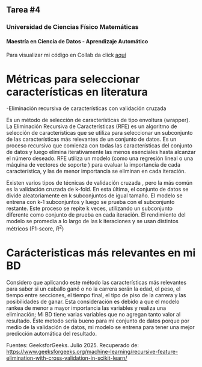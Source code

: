 ## Tarea #4
### Universidad de Ciencias Físico Matemáticas
#### Maestría en Ciencia de Datos - Aprendizaje Automático

Para visualizar mi código en Collab da click [aquí](https://colab.research.google.com/drive/1TiLeFIIZq373IfFzPS1Fl1g8C8WAHgIZ?usp=sharing)

# Métricas para seleccionar características en literatura

-Eliminación recursiva de características con validación cruzada

Es un método de selección de características de tipo envoltura (wrapper).
La Eliminación Recursiva de Características (RFE) es un algoritmo de selección de características que se utiliza para seleccionar un subconjunto de las características más relevantes de un conjunto de datos. Es un proceso recursivo que comienza con todas las características del conjunto de datos y luego elimina iterativamente las menos esenciales hasta alcanzar el número deseado.
RFE utiliza un modelo (como una regresión lineal o una máquina de vectores de soporte ) para evaluar la importancia de cada característica, y las de menor importancia se eliminan en cada iteración.

Existen varios tipos de técnicas de validación cruzada , pero la más común es la validación cruzada de k-fold. En esta última, el conjunto de datos se divide aleatoriamente en k subconjuntos de igual tamaño. El modelo se entrena con k-1 subconjuntos y luego se prueba con el subconjunto restante. Este proceso se repite k veces, utilizando un subconjunto diferente como conjunto de prueba en cada iteración. El rendimiento del modelo se promedia a lo largo de las k iteraciones y se usan distintos métricos (F1-score, $R^2$)

# Carácteristicas más relevantes en mi BD
Considero que aplicando este método las características más relevantes para saber si un caballo ganó o no la carrera serán la edad, el peso, el tiempo entre secciones, el tiempo final, el tipo de piso de la carrera y las posibilidades de ganar. Esta consideración es debido a que el modelo rankea de menor a mayor importancia las variables y realiza una eliminación; Mi BD tiene varias variables que no agregan tanto valor al resultado. Este metodo sería bueno para mi conjunto de datos porque por medio de la validación de datos, mi modelo se entrena para tener una mejor predicción automática del resultado.

Fuentes:
GeeksforGeeks. Julio 2025. Recuperado de: https://www.geeksforgeeks.org/machine-learning/recursive-feature-elimination-with-cross-validation-in-scikit-learn/

